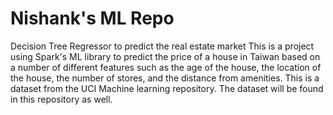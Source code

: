 # Nishank's ML Repo
Decision Tree Regressor to predict the real estate market
This is a project using Spark's ML library to predict the price of a house in Taiwan based on a number of different features
such as the age of the house, the location of the house, the number of stores, and the distance from amenities. 
This is a dataset from the UCI Machine learning repository.
The dataset will be found in this repository as well.
